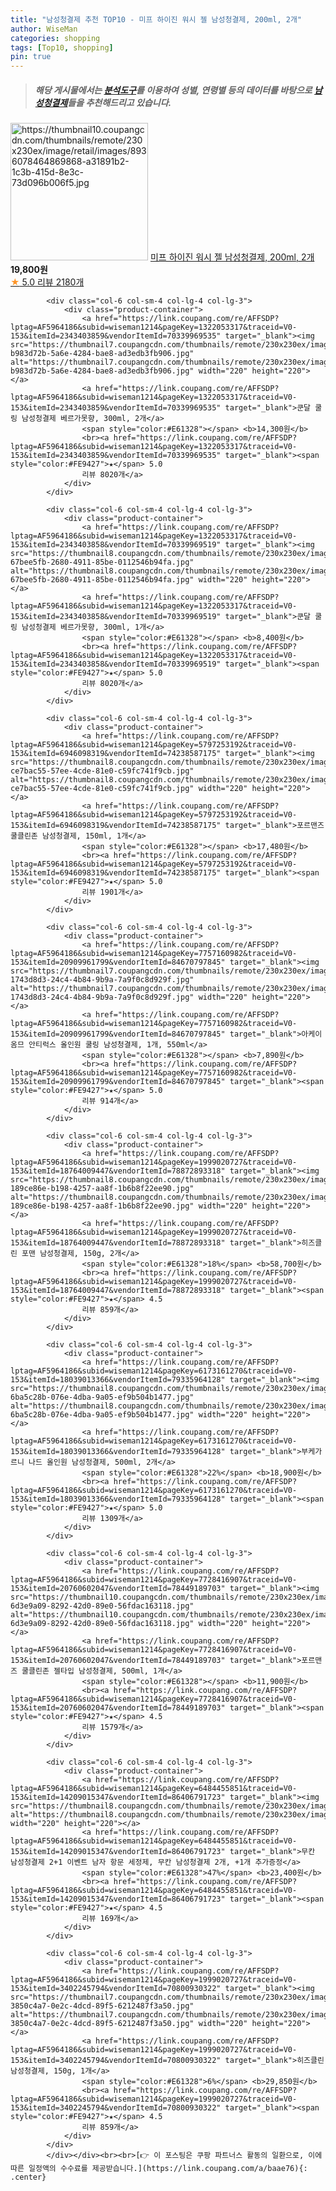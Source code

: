 ```yaml
---
title: "남성청결제 추천 TOP10 - 미프 하이진 워시 젤 남성청결제, 200ml, 2개"
author: WiseMan
categories: shopping
tags: [Top10, shopping]
pin: true
---
```


> ##### 해당 게시물에서는 [**분석도구**](https://itemscout.io/)를 이용하여 **성별**, **연령별** 등의 데이터를 바탕으로 [**남성청결제**](https://link.coupang.com/a/baae76)들을 추천해드리고 있습니다.
<div class="container"><div class="row">
            <div class="col-6 col-sm-4 col-lg-4 col-lg-3">
                <div class="product-container">
                    <a href="https://link.coupang.com/re/AFFSDP?lptag=AF5964186&subid=wiseman1214&pageKey=6060655875&traceid=V0-153&itemId=11163950653&vendorItemId=74948336971" target="_blank"><img src="https://thumbnail10.coupangcdn.com/thumbnails/remote/230x230ex/image/retail/images/8936078464869868-a31891b2-1c3b-415d-8e3c-73d096b006f5.jpg" alt="https://thumbnail10.coupangcdn.com/thumbnails/remote/230x230ex/image/retail/images/8936078464869868-a31891b2-1c3b-415d-8e3c-73d096b006f5.jpg" width="220" height="220"></a>
                    <a href="https://link.coupang.com/re/AFFSDP?lptag=AF5964186&subid=wiseman1214&pageKey=6060655875&traceid=V0-153&itemId=11163950653&vendorItemId=74948336971" target="_blank">미프 하이진 워시 젤 남성청결제, 200ml, 2개</a>
                    <span style="color:#E61328"></span> <b>19,800원</b>
                    <br><a href="https://link.coupang.com/re/AFFSDP?lptag=AF5964186&subid=wiseman1214&pageKey=6060655875&traceid=V0-153&itemId=11163950653&vendorItemId=74948336971" target="_blank"><span style="color:#FE9427">★</span> 5.0
                    리뷰 2180개</a>
                </div>
            </div>
            
            <div class="col-6 col-sm-4 col-lg-4 col-lg-3">
                <div class="product-container">
                    <a href="https://link.coupang.com/re/AFFSDP?lptag=AF5964186&subid=wiseman1214&pageKey=1322053317&traceid=V0-153&itemId=2343403859&vendorItemId=70339969535" target="_blank"><img src="https://thumbnail7.coupangcdn.com/thumbnails/remote/230x230ex/image/retail/images/238475089673502-b983d72b-5a6e-4284-bae8-ad3edb3fb906.jpg" alt="https://thumbnail7.coupangcdn.com/thumbnails/remote/230x230ex/image/retail/images/238475089673502-b983d72b-5a6e-4284-bae8-ad3edb3fb906.jpg" width="220" height="220"></a>
                    <a href="https://link.coupang.com/re/AFFSDP?lptag=AF5964186&subid=wiseman1214&pageKey=1322053317&traceid=V0-153&itemId=2343403859&vendorItemId=70339969535" target="_blank">쿤달 쿨링 남성청결제 베르가못향, 300ml, 2개</a>
                    <span style="color:#E61328"></span> <b>14,300원</b>
                    <br><a href="https://link.coupang.com/re/AFFSDP?lptag=AF5964186&subid=wiseman1214&pageKey=1322053317&traceid=V0-153&itemId=2343403859&vendorItemId=70339969535" target="_blank"><span style="color:#FE9427">★</span> 5.0
                    리뷰 8020개</a>
                </div>
            </div>
            
            <div class="col-6 col-sm-4 col-lg-4 col-lg-3">
                <div class="product-container">
                    <a href="https://link.coupang.com/re/AFFSDP?lptag=AF5964186&subid=wiseman1214&pageKey=1322053317&traceid=V0-153&itemId=2343403858&vendorItemId=70339969519" target="_blank"><img src="https://thumbnail8.coupangcdn.com/thumbnails/remote/230x230ex/image/retail/images/711895790476322-67bee5fb-2680-4911-85be-0112546b94fa.jpg" alt="https://thumbnail8.coupangcdn.com/thumbnails/remote/230x230ex/image/retail/images/711895790476322-67bee5fb-2680-4911-85be-0112546b94fa.jpg" width="220" height="220"></a>
                    <a href="https://link.coupang.com/re/AFFSDP?lptag=AF5964186&subid=wiseman1214&pageKey=1322053317&traceid=V0-153&itemId=2343403858&vendorItemId=70339969519" target="_blank">쿤달 쿨링 남성청결제 베르가못향, 300ml, 1개</a>
                    <span style="color:#E61328"></span> <b>8,400원</b>
                    <br><a href="https://link.coupang.com/re/AFFSDP?lptag=AF5964186&subid=wiseman1214&pageKey=1322053317&traceid=V0-153&itemId=2343403858&vendorItemId=70339969519" target="_blank"><span style="color:#FE9427">★</span> 5.0
                    리뷰 8020개</a>
                </div>
            </div>
            
            <div class="col-6 col-sm-4 col-lg-4 col-lg-3">
                <div class="product-container">
                    <a href="https://link.coupang.com/re/AFFSDP?lptag=AF5964186&subid=wiseman1214&pageKey=5797253192&traceid=V0-153&itemId=6946098319&vendorItemId=74238587175" target="_blank"><img src="https://thumbnail8.coupangcdn.com/thumbnails/remote/230x230ex/image/retail/images/459773136440143-ce7bac55-57ee-4cde-81e0-c59fc741f9cb.jpg" alt="https://thumbnail8.coupangcdn.com/thumbnails/remote/230x230ex/image/retail/images/459773136440143-ce7bac55-57ee-4cde-81e0-c59fc741f9cb.jpg" width="220" height="220"></a>
                    <a href="https://link.coupang.com/re/AFFSDP?lptag=AF5964186&subid=wiseman1214&pageKey=5797253192&traceid=V0-153&itemId=6946098319&vendorItemId=74238587175" target="_blank">포르맨즈 쿨클린존 남성청결제, 150ml, 1개</a>
                    <span style="color:#E61328"></span> <b>17,480원</b>
                    <br><a href="https://link.coupang.com/re/AFFSDP?lptag=AF5964186&subid=wiseman1214&pageKey=5797253192&traceid=V0-153&itemId=6946098319&vendorItemId=74238587175" target="_blank"><span style="color:#FE9427">★</span> 5.0
                    리뷰 1901개</a>
                </div>
            </div>
            
            <div class="col-6 col-sm-4 col-lg-4 col-lg-3">
                <div class="product-container">
                    <a href="https://link.coupang.com/re/AFFSDP?lptag=AF5964186&subid=wiseman1214&pageKey=7757160982&traceid=V0-153&itemId=20909961799&vendorItemId=84670797845" target="_blank"><img src="https://thumbnail7.coupangcdn.com/thumbnails/remote/230x230ex/image/retail/images/3300082061468294-1743d8d3-24c4-4b84-9b9a-7a9f0c8d929f.jpg" alt="https://thumbnail7.coupangcdn.com/thumbnails/remote/230x230ex/image/retail/images/3300082061468294-1743d8d3-24c4-4b84-9b9a-7a9f0c8d929f.jpg" width="220" height="220"></a>
                    <a href="https://link.coupang.com/re/AFFSDP?lptag=AF5964186&subid=wiseman1214&pageKey=7757160982&traceid=V0-153&itemId=20909961799&vendorItemId=84670797845" target="_blank">아케이 옴므 안티럭스 올인원 쿨링 남성청결제, 1개, 550ml</a>
                    <span style="color:#E61328"></span> <b>7,890원</b>
                    <br><a href="https://link.coupang.com/re/AFFSDP?lptag=AF5964186&subid=wiseman1214&pageKey=7757160982&traceid=V0-153&itemId=20909961799&vendorItemId=84670797845" target="_blank"><span style="color:#FE9427">★</span> 5.0
                    리뷰 914개</a>
                </div>
            </div>
            
            <div class="col-6 col-sm-4 col-lg-4 col-lg-3">
                <div class="product-container">
                    <a href="https://link.coupang.com/re/AFFSDP?lptag=AF5964186&subid=wiseman1214&pageKey=1999020727&traceid=V0-153&itemId=18764009447&vendorItemId=78872893318" target="_blank"><img src="https://thumbnail8.coupangcdn.com/thumbnails/remote/230x230ex/image/retail/images/8579661736182858-189ce86e-b198-4257-aa8f-1b6b8f22ee90.jpg" alt="https://thumbnail8.coupangcdn.com/thumbnails/remote/230x230ex/image/retail/images/8579661736182858-189ce86e-b198-4257-aa8f-1b6b8f22ee90.jpg" width="220" height="220"></a>
                    <a href="https://link.coupang.com/re/AFFSDP?lptag=AF5964186&subid=wiseman1214&pageKey=1999020727&traceid=V0-153&itemId=18764009447&vendorItemId=78872893318" target="_blank">히즈클린 포맨 남성청결제, 150g, 2개</a>
                    <span style="color:#E61328">18%</span> <b>58,700원</b>
                    <br><a href="https://link.coupang.com/re/AFFSDP?lptag=AF5964186&subid=wiseman1214&pageKey=1999020727&traceid=V0-153&itemId=18764009447&vendorItemId=78872893318" target="_blank"><span style="color:#FE9427">★</span> 4.5
                    리뷰 859개</a>
                </div>
            </div>
            
            <div class="col-6 col-sm-4 col-lg-4 col-lg-3">
                <div class="product-container">
                    <a href="https://link.coupang.com/re/AFFSDP?lptag=AF5964186&subid=wiseman1214&pageKey=6173161270&traceid=V0-153&itemId=18039013366&vendorItemId=79335964128" target="_blank"><img src="https://thumbnail8.coupangcdn.com/thumbnails/remote/230x230ex/image/retail/images/8829281266590164-6ba5c28b-076e-4dba-9a05-ef9b504b1477.jpg" alt="https://thumbnail8.coupangcdn.com/thumbnails/remote/230x230ex/image/retail/images/8829281266590164-6ba5c28b-076e-4dba-9a05-ef9b504b1477.jpg" width="220" height="220"></a>
                    <a href="https://link.coupang.com/re/AFFSDP?lptag=AF5964186&subid=wiseman1214&pageKey=6173161270&traceid=V0-153&itemId=18039013366&vendorItemId=79335964128" target="_blank">부케가르니 나드 올인원 남성청결제, 500ml, 2개</a>
                    <span style="color:#E61328">22%</span> <b>18,900원</b>
                    <br><a href="https://link.coupang.com/re/AFFSDP?lptag=AF5964186&subid=wiseman1214&pageKey=6173161270&traceid=V0-153&itemId=18039013366&vendorItemId=79335964128" target="_blank"><span style="color:#FE9427">★</span> 5.0
                    리뷰 1309개</a>
                </div>
            </div>
            
            <div class="col-6 col-sm-4 col-lg-4 col-lg-3">
                <div class="product-container">
                    <a href="https://link.coupang.com/re/AFFSDP?lptag=AF5964186&subid=wiseman1214&pageKey=7728416907&traceid=V0-153&itemId=20760602047&vendorItemId=78449189703" target="_blank"><img src="https://thumbnail10.coupangcdn.com/thumbnails/remote/230x230ex/image/retail/images/7576942978939952-6d3e9a09-8292-42d0-89e0-56fdac163118.jpg" alt="https://thumbnail10.coupangcdn.com/thumbnails/remote/230x230ex/image/retail/images/7576942978939952-6d3e9a09-8292-42d0-89e0-56fdac163118.jpg" width="220" height="220"></a>
                    <a href="https://link.coupang.com/re/AFFSDP?lptag=AF5964186&subid=wiseman1214&pageKey=7728416907&traceid=V0-153&itemId=20760602047&vendorItemId=78449189703" target="_blank">포르맨즈 쿨클린존 젤타입 남성청결제, 500ml, 1개</a>
                    <span style="color:#E61328"></span> <b>11,900원</b>
                    <br><a href="https://link.coupang.com/re/AFFSDP?lptag=AF5964186&subid=wiseman1214&pageKey=7728416907&traceid=V0-153&itemId=20760602047&vendorItemId=78449189703" target="_blank"><span style="color:#FE9427">★</span> 4.5
                    리뷰 1579개</a>
                </div>
            </div>
            
            <div class="col-6 col-sm-4 col-lg-4 col-lg-3">
                <div class="product-container">
                    <a href="https://link.coupang.com/re/AFFSDP?lptag=AF5964186&subid=wiseman1214&pageKey=6484455851&traceid=V0-153&itemId=14209015347&vendorItemId=86406791723" target="_blank"><img src="https://thumbnail8.coupangcdn.com/thumbnails/remote/230x230ex/image/vendor_inventory/93ff/cf75cb56b99c395f6655171047957b8f7676211f83fd8a8a04aeafed0fde.jpg" alt="https://thumbnail8.coupangcdn.com/thumbnails/remote/230x230ex/image/vendor_inventory/93ff/cf75cb56b99c395f6655171047957b8f7676211f83fd8a8a04aeafed0fde.jpg" width="220" height="220"></a>
                    <a href="https://link.coupang.com/re/AFFSDP?lptag=AF5964186&subid=wiseman1214&pageKey=6484455851&traceid=V0-153&itemId=14209015347&vendorItemId=86406791723" target="_blank">무칸 남성청결제 2+1 이벤트 남자 항문 세정제, 무칸 남성청결제 2개, +1개 추가증정</a>
                    <span style="color:#E61328">47%</span> <b>23,400원</b>
                    <br><a href="https://link.coupang.com/re/AFFSDP?lptag=AF5964186&subid=wiseman1214&pageKey=6484455851&traceid=V0-153&itemId=14209015347&vendorItemId=86406791723" target="_blank"><span style="color:#FE9427">★</span> 4.5
                    리뷰 169개</a>
                </div>
            </div>
            
            <div class="col-6 col-sm-4 col-lg-4 col-lg-3">
                <div class="product-container">
                    <a href="https://link.coupang.com/re/AFFSDP?lptag=AF5964186&subid=wiseman1214&pageKey=1999020727&traceid=V0-153&itemId=3402245794&vendorItemId=70800930322" target="_blank"><img src="https://thumbnail7.coupangcdn.com/thumbnails/remote/230x230ex/image/retail/images/9021431451324945-3850c4a7-0e2c-4dcd-89f5-6212487f3a50.jpg" alt="https://thumbnail7.coupangcdn.com/thumbnails/remote/230x230ex/image/retail/images/9021431451324945-3850c4a7-0e2c-4dcd-89f5-6212487f3a50.jpg" width="220" height="220"></a>
                    <a href="https://link.coupang.com/re/AFFSDP?lptag=AF5964186&subid=wiseman1214&pageKey=1999020727&traceid=V0-153&itemId=3402245794&vendorItemId=70800930322" target="_blank">히즈클린 남성청결제, 150g, 1개</a>
                    <span style="color:#E61328">6%</span> <b>29,850원</b>
                    <br><a href="https://link.coupang.com/re/AFFSDP?lptag=AF5964186&subid=wiseman1214&pageKey=1999020727&traceid=V0-153&itemId=3402245794&vendorItemId=70800930322" target="_blank"><span style="color:#FE9427">★</span> 4.5
                    리뷰 859개</a>
                </div>
            </div>
            </div></div><br><br>[👉 이 포스팅은 쿠팡 파트너스 활동의 일환으로, 이에 따른 일정액의 수수료를 제공받습니다.](https://link.coupang.com/a/baae76){: .center}